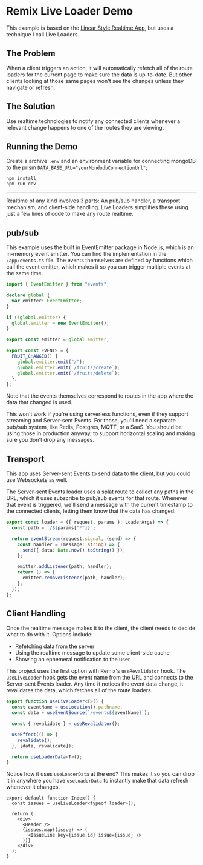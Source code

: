 # Remix Live Loader Demo

This example is based on the [Linear Style Realtime App](https://github.com/remix-run/examples/tree/main/_official-realtime-app), but uses a technique I call Live Loaders.

## The Problem

When a client triggers an action, it will automatically refetch all of the route loaders for the current page to make sure the data is up-to-date. But other clients looking at those same pages won't see the changes unless they navigate or refresh.

## The Solution

Use realtime technologies to notify any connected clients whenever a relevant change happens to one of the routes they are viewing.

## Running the Demo

Create a archive `.env` and an environment variable for connecting mongoDB to the prism `DATA_BASE_URL="yourMondodbConnectionUrl"`;

```
npm install
npm run dev
```

---

Realtime of any kind involves 3 parts: An pub/sub handler, a transport mechanism, and client-side handling. Live Loaders simplifies these using just a few lines of code to make any route realtime.

## pub/sub

This example uses the built in EventEmitter package in Node.js, which is an in-memory event emitter. You can find the implementation in the `/app/events.ts` file. The events themselves are defined by functions which call the event emitter, which makes it so you can trigger multiple events at the same time.

```ts
import { EventEmitter } from "events";

declare global {
  var emitter: EventEmitter;
}

if (!global.emitter) {
  global.emitter = new EventEmitter();
}

export const emitter = global.emitter;

export const EVENTS = {
  FRUIT_CHANGED() {
    global.emitter.emit("/");
    global.emitter.emit(`/fruits/create`);
    global.emitter.emit(`/fruits/delete`);
  },
};
```

Note that the events themselves correspond to routes in the app where the data that changed is used.

This won't work if you're using serverless functions, even if they support streaming and Server-sent Events. For those, you'll need a separate pub/sub system, like Redis, Postgres, MQTT, or a SaaS. You should be using those in production anyway, to support horizontal scaling and making sure you don't drop any messages.

## Transport

This app uses Server-sent Events to send data to the client, but you could use Websockets as well.

The Server-sent Events loader uses a splat route to collect any paths in the URL, which it uses subscribe to pub/sub events for that route. Whenever that event is triggered, we'll send a message with the current timestamp to the connected clients, letting them know that the data has changed.

```ts
export const loader = ({ request, params }: LoaderArgs) => {
  const path = `/${params["*"]}`;

  return eventStream(request.signal, (send) => {
    const handler = (message: string) => {
      send({ data: Date.now().toString() });
    };

    emitter.addListener(path, handler);
    return () => {
      emitter.removeListener(path, handler);
    };
  });
};
```

## Client Handling

Once the realtime message makes it to the client, the client needs to decide what to do with it. Options include:

- Refetching data from the server
- Using the realtime message to update some client-side cache
- Showing an ephemeral notification to the user

This project uses the first option with Remix's `useRevalidator` hook. The `useLiveLoader` hook gets the event name from the URL and connects to the Server-sent Events loader. Any time it notices the event data change, it revalidates the data, which fetches all of the route loaders.

```ts
export function useLiveLoader<T>() {
  const eventName = useLocation().pathname;
  const data = useEventSource(`/events${eventName}`);

  const { revalidate } = useRevalidator();

  useEffect(() => {
    revalidate();
  }, [data, revalidate]);

  return useLoaderData<T>();
}
```

Notice how it uses `useLoaderData` at the end? This makes it so you can drop it in anywhere you have `useLoaderData` to instantly make that data refresh whenever it changes.

```tsx
export default function Index() {
  const issues = useLiveLoader<typeof loader>();

  return (
    <div>
      <Header />
      {issues.map((issue) => (
        <IssueLine key={issue.id} issue={issue} />
      ))}
    </div>
  );
}
```
